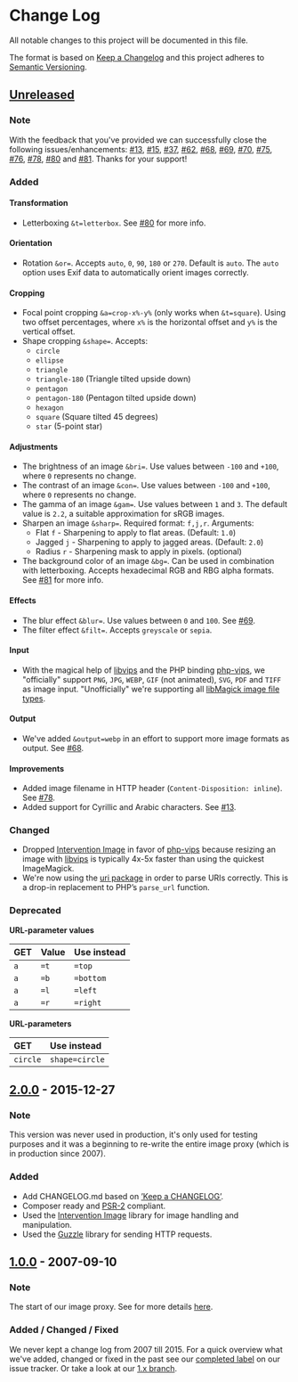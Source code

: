 # Change Log
All notable changes to this project will be documented in this file.

The format is based on [Keep a Changelog](http://keepachangelog.com/) and this project adheres to [Semantic Versioning](http://semver.org/).

## [Unreleased]
### Note
With the feedback that you've provided we can successfully close the following issues/enhancements: 
[#13](https://github.com/andrieslouw/imagesweserv/issues/13), [#15](https://github.com/andrieslouw/imagesweserv/issues/15), [#37](https://github.com/andrieslouw/imagesweserv/issues/37), [#62](https://github.com/andrieslouw/imagesweserv/issues/62), [#68](https://github.com/andrieslouw/imagesweserv/issues/68), [#69](https://github.com/andrieslouw/imagesweserv/issues/69), [#70](https://github.com/andrieslouw/imagesweserv/issues/70), [#75](https://github.com/andrieslouw/imagesweserv/issues/75), [#76](https://github.com/andrieslouw/imagesweserv/issues/76), [#78](https://github.com/andrieslouw/imagesweserv/issues/78), [#80](https://github.com/andrieslouw/imagesweserv/issues/80) and [#81](https://github.com/andrieslouw/imagesweserv/issues/81). 
Thanks for your support!

### Added
#### Transformation
- Letterboxing `&t=letterbox`. See [#80](https://github.com/andrieslouw/imagesweserv/issues/80) for more info.

#### Orientation
- Rotation `&or=`. Accepts `auto`, `0`, `90`, `180` or `270`. Default is `auto`. The `auto` option uses Exif data to automatically orient images correctly.

#### Cropping
- Focal point cropping `&a=crop-x%-y%` (only works when `&t=square`). Using two offset percentages, where `x%` is the horizontal offset and `y%` is the vertical offset.
- Shape cropping `&shape=`. Accepts:
    - `circle`
    - `ellipse`
    - `triangle`
    - `triangle-180` (Triangle tilted upside down)
    - `pentagon`
    - `pentagon-180` (Pentagon tilted upside down)
    - `hexagon`
    - `square` (Square tilted 45 degrees)
    - `star` (5-point star)

#### Adjustments
- The brightness of an image `&bri=`. Use values between `-100` and `+100`, where `0` represents no change.
- The contrast of an image `&con=`. Use values between `-100` and `+100`, where `0` represents no change.
- The gamma of an image `&gam=`. Use values between `1` and `3`. The default value is `2.2`, a suitable approximation for sRGB images.
- Sharpen an image `&sharp=`. Required format: `f,j,r`. Arguments:
    - Flat `f` - Sharpening to apply to flat areas. (Default: `1.0`)
    - Jagged `j` - Sharpening to apply to jagged areas. (Default: `2.0`)
    - Radius `r` - Sharpening mask to apply in pixels. (optional)
- The background color of an image `&bg=`. Can be used in combination with letterboxing. Accepts hexadecimal RGB and RBG alpha formats. See [#81](https://github.com/andrieslouw/imagesweserv/issues/81) for more info.

#### Effects
- The blur effect `&blur=`. Use values between `0` and `100`. See [#69](https://github.com/andrieslouw/imagesweserv/issues/69).
- The filter effect `&filt=`. Accepts `greyscale` or `sepia`.

#### Input
- With the magical help of [libvips](https://github.com/jcupitt/libvips) and the PHP binding [php-vips](https://github.com/jcupitt/php-vips), we "officially" support `PNG`, `JPG`, `WEBP`, `GIF` (not animated), `SVG`, `PDF` and `TIFF` as image input. "Unofficially" we're supporting all [libMagick image file types](https://www.imagemagick.org/script/formats.php#supported). 

#### Output
- We've added `&output=webp` in an effort to support more image formats as output. See [#68](https://github.com/andrieslouw/imagesweserv/issues/68).

#### Improvements
- Added image filename in HTTP header (`Content-Disposition: inline`). See [#78](https://github.com/andrieslouw/imagesweserv/issues/78).
- Added support for Cyrillic and Arabic characters. See [#13](https://github.com/andrieslouw/imagesweserv/issues/13).

### Changed
- Dropped [Intervention Image](http://image.intervention.io/) in favor of [php-vips](https://github.com/jcupitt/php-vips) because resizing an image with [libvips](https://github.com/jcupitt/libvips) is typically 4x-5x faster than using the quickest ImageMagick.
- We're now using the [uri package](https://github.com/thephpleague/uri) in order to parse URIs correctly. This is a drop-in replacement to PHP’s `parse_url` function.

### Deprecated
**URL-parameter values**

| GET | Value | Use instead |
| :--- | :--- | :---------- |
| `a`  | `=t` |  `=top`     |
| `a`  | `=b` |  `=bottom`  |
| `a`  | `=l` |  `=left`    |
| `a`  | `=r` |  `=right`   |

**URL-parameters**

|   GET   |  Use instead   |
| :------ | :-------------- |
| `circle` | `shape=circle` |

## [2.0.0] - 2015-12-27
### Note
This version was never used in production, it's only used for testing purposes and it was a beginning to re-write the entire image proxy (which is in production since 2007).

### Added
- Add CHANGELOG.md based on [’Keep a CHANGELOG’](https://github.com/olivierlacan/keep-a-changelog).
- Composer ready and [PSR-2](http://www.php-fig.org/psr/psr-2/) compliant.
- Used the [Intervention Image](http://image.intervention.io/) library for image handling and manipulation.
- Used the [Guzzle](https://github.com/guzzle/guzzle) library for sending HTTP requests.

## [1.0.0] - 2007-09-10
### Note
The start of our image proxy. See for more details [here](https://github.com/andrieslouw/imagesweserv/wiki/About-this-service-and-why-it-is-free).

### Added / Changed / Fixed
We never kept a change log from 2007 till 2015.
For a quick overview what we've added, changed or fixed in the past see our [completed label](https://github.com/andrieslouw/imagesweserv/issues?utf8=%E2%9C%93&q=label%3Acompleted%20no%3Amilestone) on our issue tracker. Or take a look at our [1.x branch](https://github.com/andrieslouw/imagesweserv/tree/1.x).

[Unreleased]: https://github.com/andrieslouw/imagesweserv/compare/HEAD...3.x
[2.0.0]: https://github.com/andrieslouw/imagesweserv/compare/HEAD...78d8b32
[1.0.0]: https://github.com/andrieslouw/imagesweserv/tree/1.x
